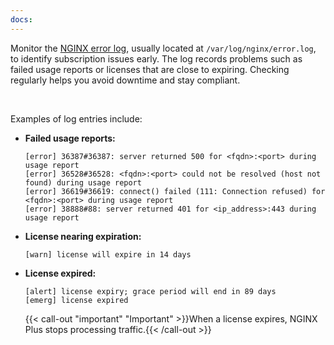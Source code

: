 ```yaml
---
docs:
---
```


Monitor the [NGINX error log](https://nginx.org/en/docs/ngx_core_module.html#error_log), usually located at `/var/log/nginx/error.log`, to identify subscription issues early. The log records problems such as failed usage reports or licenses that are close to expiring. Checking regularly helps you avoid downtime and stay compliant.

<br>

Examples of log entries include:

- **Failed usage reports:**

  ``` text
  [error] 36387#36387: server returned 500 for <fqdn>:<port> during usage report
  [error] 36528#36528: <fqdn>:<port> could not be resolved (host not found) during usage report
  [error] 36619#36619: connect() failed (111: Connection refused) for <fqdn>:<port> during usage report
  [error] 38888#88: server returned 401 for <ip_address>:443 during usage report
  ```

- **License nearing expiration:**

  ``` text
  [warn] license will expire in 14 days
  ```

- **License expired:**

  ``` text
  [alert] license expiry; grace period will end in 89 days
  [emerg] license expired
  ```

  {{< call-out "important" "Important" >}}When a license expires, NGINX Plus stops processing traffic.{{< /call-out >}}